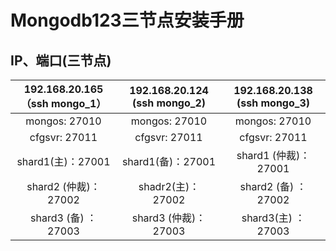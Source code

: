 # Mongodb123三节点安装手册

## IP、端口(三节点)

| 192.168.20.165（ssh mongo_1） | 192.168.20.124 (ssh mongo_2) | 192.168.20.138 (ssh mongo_3) |
| :---------------------------: | :--------------------------: | :--------------------------: |
|         mongos: 27010         |        mongos: 27010         |        mongos: 27010         |
|         cfgsvr: 27011         |        cfgsvr: 27011         |        cfgsvr: 27011         |
|       shard1(主)：27001       |      shard1(备)：27001       |     shard1 (仲裁)：27001     |
|     shard2 (仲裁)：27002      |      shadr2(主)： 27002      |     shard2 (备) ：27002      |
|      shard3 (备) ：27003      |     shard3 (仲裁)：27003     |      shard3(主) ：27003      |

